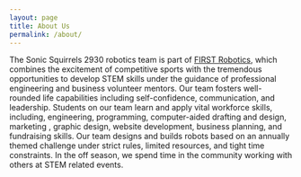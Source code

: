 ```yaml
---
layout: page
title: About Us
permalink: /about/
---
```


 The Sonic Squirrels 2930 robotics team is part of [FIRST Robotics](https://www.firstinspires.org/), which combines the excitement of competitive sports with the tremendous opportunities to develop STEM skills under the guidance of professional engineering and business volunteer mentors. Our team fosters well-rounded life capabilities including self-confidence, communication, and leadership. Students on our team learn and apply vital workforce skills, including, engineering, programming, computer-aided drafting and design, marketing , graphic design, website development, business planning, and fundraising skills. Our team designs and builds robots based on an annually themed challenge under strict rules, limited resources, and tight time constraints. In the off season, we spend time in the community working with others at STEM related events.
